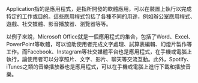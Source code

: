 Application指的是應用程式，是指所開發的軟體應用，可以在裝置上執行以完成特定的工作或目的。這些應用程式包括了各種不同的用途，例如辦公室應用程式、遊戲、社交媒體、影音播放器、瀏覽器等等。

以例子來說，Microsoft Office就是一個應用程式的集合，包括了Word、Excel、PowerPoint等軟體，可以協助使用者完成文字處理、試算表編輯、幻燈片製作等工作。而Facebook、Instagram等社交媒體平台也是應用程式，在手機或電腦上執行，讓使用者可以分享照片、文字、影片、聊天等交流互動。此外，Spotify、iTunes之類的音樂播放器也是應用程式，可以在手機或電腦上進行下載和播放音樂。